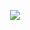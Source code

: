 <p align="center">
  <img src ="https://raw.githubusercontent.com/yezz123/yezz123/master/img/anime.gif">
</p>